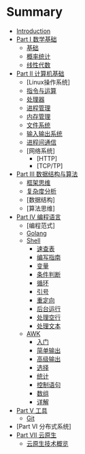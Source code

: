 # Summary

* [Introduction](README.md)
* [Part I 数学基础](part1-mathematics)
  * [基础](part1-mathematics/01-基础.md)
  * [概率统计](part1-mathematics/02-概率统计.md)
  * [线性代数](part1-mathematics/03-线性代数.md)
* [Part II 计算机基础](part2-operation-system)
  * [Linux操作系统]
  * [指令与运算](part2-operation-system/01-指令与运算.md)
  * [处理器](part2-operation-system/02-处理器.md)
  * [进程管理](part2-operation-system/03-进程管理.md)
  * [内存管理](part2-operation-system/04-内存管理.md)
  * [文件系统](part2-operation-system/05-文件系统.md)
  * [输入输出系统](part2-operation-system/06-输入输出系统.md)
  * [进程间通信](part2-operation-system/07-进程间通信.md)
  * [网络系统]
    * [HTTP]
    * [TCP/TP]
* [Part III 数据结构与算法](part3-data-structures-and-algorithms)
  * [框架思维](part3-data-structures-and-algorithms/01-框架思维.md)
  * [复杂度分析](part3-data-structures-and-algorithms/02-复杂度分析.md)
  * [数据结构]
  * [算法思维]
* [Part IV 编程语言](part4-programming-language)
  * [编程范式]
  * [Golang](part4-programming-language/golang)
  * [Shell](part4-programming-language/shell)
    * [速查表](part4-programming-language/shell/01-速查表.md)
    * [编写指南](part4-programming-language/shell/02-shell编写指南.md)
    * [变量](part4-programming-language/shell/03-Shell中的变量.md)
    * [条件判断](part4-programming-language/shell/04-Shell-if语句.md)
    * [循环](part4-programming-language/shell/05-Shell循环命令.md)
    * [引号](part4-programming-language/shell/06-Shell中的引号.md)
    * [重定向](part4-programming-language/shell/07Shell重定向.md)
    * [后台运行](part4-programming-language/shell/08-shell后台运行命令.md)
    * [处理空行](part4-programming-language/shell/09-删除文件的多余空行.md)
    * [处理文本](part4-programming-language/shell/10-文本处理.md)  
  * [AWK](part4-programming-language/awk)
    * [入门](part4-programming-language/awk/01-入门.md)
    * [简单输出](part4-programming-language/awk/02-简单输出.md)
    * [高级输出](part4-programming-language/awk/03-高级输出.md)
    * [选择](part4-programming-language/awk/04-选择.md)
    * [统计](part4-programming-language/awk/05-统计.md)
    * [控制语句](part4-programming-language/awk/06-控制语句.md)
    * [数组](part4-programming-language/awk/07-数组.md)
    * [详解](part4-programming-language/awk/08-详解.md)
* [Part V 工具](part5-tool)
  * [Git](part5-tool/git)
* [Part VI 分布式系统]
* [Part VII 云原生](part7-cloud-native)
  * [云原生技术概览](part7-cloud-native/01-云原生技术概览.md)
